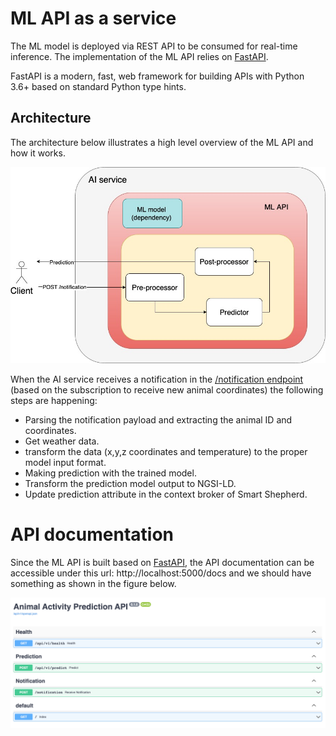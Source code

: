 # ML API as a service

The ML model is deployed via REST API to be consumed for real-time inference. 
The implementation of the ML API relies on [FastAPI](https://fastapi.tiangolo.com/).

FastAPI is a modern, fast, web framework for building APIs with Python 3.6+ based on standard Python type hints.

## Architecture 
The architecture below illustrates a high level overview of the ML API and how it works. 

![ml-api-architecture](/doc/architectures-ml-api.jpg)

When the AI service receives a notification in the [/notification endpoint](/smart_shepherd/ml_api/app/endpoints/notification.py) (based on the subscription to receive new animal coordinates) the following steps are happening: 

- Parsing the notification payload and extracting the animal ID and coordinates. 
- Get weather data. 
- transform the data (x,y,z coordinates and temperature) to the proper model input format. 
- Making prediction with the trained model. 
- Transform the prediction model output to NGSI-LD.
- Update prediction attribute in the context broker of Smart Shepherd.  

# API documentation

Since the ML API is built based on [FastAPI](https://fastapi.tiangolo.com/), the API documentation can be accessible under this url: http://localhost:5000/docs
and we should have something as shown in the figure below. 

![API documentation](/doc/api-doc.png)



